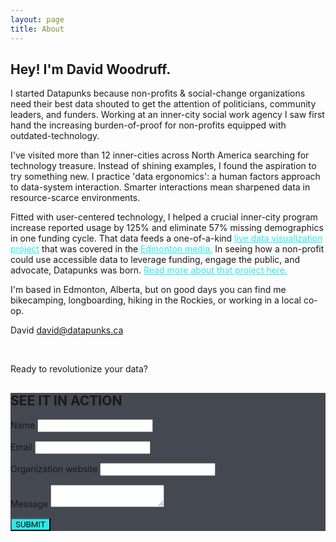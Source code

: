```yaml
---
layout: page
title: About
---
```


<!-- <div class="two-element"> -->
<h2 id="profile-statement">Hey! I'm David Woodruff.</h2>
<!-- </div>

<img src="/assets/david.png" id="profile-picture" alt="profile">
<!-- </div> -->

I started Datapunks because non-profits & social-change organizations need their best data shouted to get the attention of politicians, community leaders, and funders. Working at an inner-city social work agency I saw first hand the increasing burden-of-proof for non-profits equipped with outdated-technology.

I've visited more than 12 inner-cities across North America searching for technology treasure. Instead of shining examples, I found the aspiration to try something new. I practice 'data ergonomics': a human factors approach to data-system interaction. Smarter interactions mean sharpened data in resource-scarce environments.

Fitted with user-centered technology, I helped a crucial inner-city program increase reported usage by 125% and eliminate 57% missing demographics in one funding cycle. That data feeds a one-of-a-kind <a href="http://www.boylestreet.org/data" target="_blank" style="text-decoration:underline; color:#23eeec;">live data visualization project</a> that was covered in the <a href="https://globalnews.ca/news/3947119/boyle-street-inner-city-open-data-edmonton/" target="_blank" style="text-decoration:underline;color:#23eeec;">Edmonton media.</a> In seeing how a non-profit could use accessible data to leverage funding, engage the public, and advocate, Datapunks was born. <a href="http://boylestreet.org/data-scarcity-data-abundance/" target="_blank" style="text-decoration:underline;color:#23eeec;">Read more about that project here.</a>

I'm based in Edmonton, Alberta, but on good days you can find me bikecamping, longboarding, hiking in the Rockies, or working in a local co-op.

David
david@datapunks.ca

<br>

Ready to revolutionize your data?

<form class="w3-container w3-card-4 spacer" style="background: #444851" method="POST" action="https://formspree.io/david@datapunks.ca">
  <h2 style="text-transform: uppercase">See it in action</h2>
  <p>      
  <label>Name</label>
  <input class="w3-input w3-border-0" type="text" name="Name"></p>
  <p>      
  <label>Email</label>
  <input class="w3-input w3-border-0" type="text" name="Email"></p>
  <p>      
  <label>Organization website</label>
  <input class="w3-input w3-border-0" type="text" name="Organization"></p>
  <p>      
  <label>Message</label>
  <textarea class="w3-input w3-border-0" type="text" name="Message"></textarea>
  <div id="submit-button">
  <button class="w3-btn spacer-small" id="submit-button" style="background:#23eeec; text-transform: uppercase; font-family:'roboto', sans-serif;">Submit</button>
  </div>
